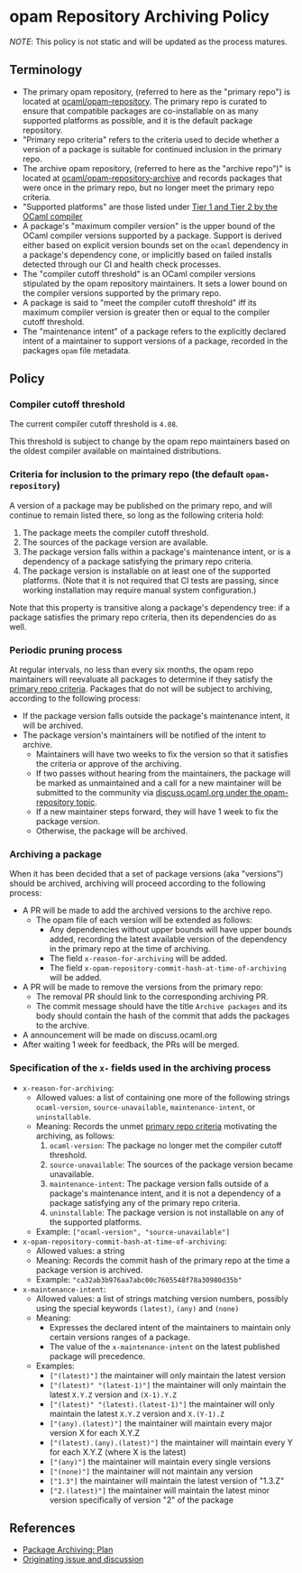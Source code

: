 # opam Repository Archiving Policy

*NOTE*: This policy is not static and will be updated as the process matures.

## Terminology

- The primary opam repository, (referred to here as the "primary repo") is located at [ocaml/opam-repository](https://github.com/ocaml/opam-repository). The primary repo is curated to ensure that compatible packages are co-installable on as many supported platforms as possible, and it is the default package repository.
- "Primary repo criteria" refers to the criteria used to decide whether a version of a package is suitable for continued inclusion in the primary repo.
- The archive opam repository, (referred to here as the "archive repo")" is located at [ocaml/opam-repository-archive](https://github.com/ocaml/opam-repository-archive) and records packages that were once in the primary repo, but no longer meet the primary repo criteria.
- "Supported platforms" are those listed under [Tier 1 and Tier 2 by the OCaml compiler](https://github.com/ocaml/ocaml?tab=readme-ov-file#overview)
- A package's "maximum compiler version" is the upper bound of the OCaml compiler versions supported by a package. Support is derived either based on explicit version bounds set on the `ocaml` dependency in a package's dependency cone, or implicitly based on failed installs detected through our CI and health check processes.
- The "compiler cutoff threshold" is an OCaml compiler versions stipulated by the opam repository maintainers. It sets a lower bound on the compiler versions supported by the primary repo. 
- A package is said to "meet the compiler cutoff threshold" iff its maximum compiler version is greater then or equal to the compiler cutoff threshold.
- The "maintenance intent" of a package refers to the explicitly declared intent of a maintainer to support versions of a package, recorded in the packages `opam` file metadata.

## Policy

### Compiler cutoff threshold

The current compiler cutoff threshold is `4.08`.

This threshold is subject to change by the opam repo maintainers based on the oldest compiler available on maintained distributions.

<a name="inclusion-criteria"></a>
### Criteria for inclusion to the primary repo (the default `opam-repository`)

A version of a package may be published on the primary repo, and will continue to remain listed there, so long as the following criteria hold:

1. The package meets the compiler cutoff threshold.
2. The sources of the package version are available.
3. The package version falls within a package's maintenance intent, or is a dependency of a package satisfying the primary repo criteria.
4. The package version is installable on at least one of the supported platforms. (Note that it is not required that CI tests are passing, since working installation may require manual system configuration.)

Note that this property is transitive along a package's dependency tree: if a package satisfies the primary repo criteria, then its dependencies do as well. 

### Periodic pruning process

At regular intervals, no less than every six months, the opam repo maintainers will reevaluate all packages to determine if they satisfy the [primary repo criteria](#criteria-for-inclusion-to-the-primary-repo-the-default-opam-repository). Packages that do not will be subject to archiving, according to the following process:

- If the package version falls outside the package's maintenance intent, it will be archived.
- The package version's maintainers will be notified of the intent to archive.
  - Maintainers will have two weeks to fix the version so that it satisfies the criteria or approve of the archiving.
  - If two passes without hearing from the maintainers, the package will be marked as unmaintained and a call for a new maintainer will be submitted to the community via [discuss.ocaml.org under the opam-repository topic](https://discuss.ocaml.org/tag/opam-repository).
  - If a new maintainer steps forward, they will have 1 week to fix the package version.
  - Otherwise, the package will be archived.


### Archiving a package

When it has been decided that a set of package versions (aka "versions") should be archived, archiving will proceed according to the following process:

- A PR will be made to add the archived versions to the archive repo. 
    - The opam file of each version will be extended as follows:
        - Any dependencies without upper bounds will have upper bounds added, recording the latest available version of the dependency in the primary repo at the time of archiving.
        -  The field `x-reason-for-archiving` will be added.
        -  The field `x-opam-repository-commit-hash-at-time-of-archiving` will be added.
- A PR will be made to remove the versions from the primary repo:
  - The removal PR should link to the corresponding archiving PR.
  - The commit message should have the title `Archive packages` and its body should contain the hash of the commit that adds the packages to the archive.
- A announcement will be made on discuss.ocaml.org
- After waiting 1 week for feedback, the PRs will be merged.

### Specification of the `x-` fields used in the archiving process

- `x-reason-for-archiving`:
    - Allowed values: a list of containing one more of the following strings
      `ocaml-version`, `source-unavailable`, `maintenance-intent`, or
      `uninstallable`.
    - Meaning: Records the unmet [primary repo criteria](#inclusion-criteria)
      motivating the archiving, as follows:
        1. `ocaml-version`: The package no longer met the compiler cutoff threshold.
        2. `source-unavailable`: The sources of the package version became unavailable.
        3. `maintenance-intent`: The package version falls outside of a
           package's maintenance intent, and it is not a dependency of a package
           satisfying any of the primary repo criteria.
        4. `uninstallable`: The package version is not installable on any
           of the supported platforms.
    - Example: `["ocaml-version", "source-unavailable"]`
- `x-opam-repository-commit-hash-at-time-of-archiving`:
    - Allowed values: a string
    - Meaning: Records the commit hash of the primary repo at the time a package version is archived.
    - Example: `"ca32ab3b976aa7abc00c7605548f78a30980d35b"`
- `x-maintenance-intent`:
    - Allowed values: a list of strings matching version numbers, possibly using the special keywords `(latest)`, `(any)` and `(none)`
    - Meaning:
        - Expresses the declared intent of the maintainers to maintain only certain versions ranges of a package.
        - The value of the `x-maintenance-intent` on the latest published package will precedence.
    - Examples:
        - `["(latest)"]` the maintainer will only maintain the latest version
        - `["(latest)" "(latest-1)"]` the maintainer will only maintain the latest `X.Y.Z` version and `(X-1).Y.Z`
        - `["(latest)" "(latest).(latest-1)"]` the maintainer will only maintain the latest `X.Y.Z` version and `X.(Y-1).Z`
        - `["(any).(latest)"]` the maintainer will maintain every major version X for each X.Y.Z
        - `["(latest).(any).(latest)"]` the maintainer will maintain every Y for each X.Y.Z (where X is the latest)
        - `["(any)"]` the maintainer will maintain every single versions
        - `["(none)"]` the maintainer will not maintain any version
        - `["1.3"]` the maintainer will maintain the latest  version of "1.3.Z"
        - `["2.(latest)"]` the maintainer will maintain the latest minor version specifically of version "2" of the package

## References

- [Package Archiving: Plan](https://github.com/ocaml/opam-repository/wiki/Package-Archiving:-Plan)
- [Originating issue and discussion](https://github.com/ocaml/opam-repository/issues/23789)
